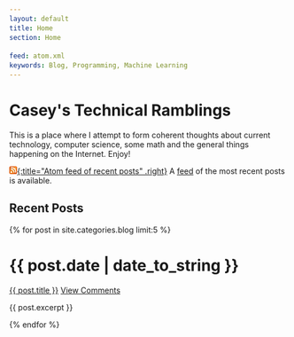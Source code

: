 ```yaml
---
layout: default
title: Home
section: Home

feed: atom.xml
keywords: Blog, Programming, Machine Learning
---
```


Casey's Technical Ramblings
=====================

This is a place where I attempt to form coherent thoughts about current
technology, computer science, some math and the general things happening
on the Internet.  Enjoy!

[![Feed icon](/files/css/feed-icon-14x14.png){:title="Atom feed of recent posts" .right}][feed]
A [feed][] of the most recent posts is available.

[feed]: /blog/atom.xml

Recent Posts
------------

{% for post in site.categories.blog limit:5 %}
<div class="section list">
  <h1>{{ post.date | date_to_string }}</h1>
  <p class="line">
  <a class="title" href="{{ post.url }}">{{ post.title }}</a>
  <a class="comments" href="{{ post.url }}#disqus_thread">View Comments</a>
  </p>
  <p class="excerpt">{{ post.excerpt }}</p>
</div>
{% endfor %}

<script type="text/javascript">
//<![CDATA[
(function() {
		var links = document.getElementsByTagName('a');
		var query = '?';
		for(var i = 0; i < links.length; i++) {
			if(links[i].href.indexOf('#disqus_thread') >= 0) {
				query += 'url' + i + '=' + encodeURIComponent(links[i].href) + '&';
			}
		}
		document.write('<script charset="utf-8" type="text/javascript" src="http://disqus.com/forums/caseystechnicalblog/get_num_replies.js' + query + '"></' + 'script>');
	})();
//]]>
</script>
